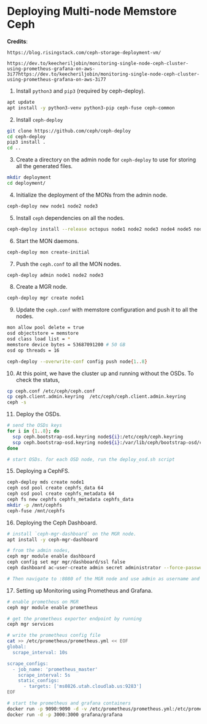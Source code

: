# Deploying Multi-node Memstore Ceph 

**Credits**: 
```
https://blog.risingstack.com/ceph-storage-deployment-vm/

https://dev.to/keecheriljobin/monitoring-single-node-ceph-cluster-using-prometheus-grafana-on-aws-3i77https://dev.to/keecheriljobin/monitoring-single-node-ceph-cluster-using-prometheus-grafana-on-aws-3i77
```

1. Install `python3` and `pip3` (required by ceph-deploy).
```bash
apt update
apt install -y python3-venv python3-pip ceph-fuse ceph-common
```

2. Install `ceph-deploy`
```bash
git clone https://github.com/ceph/ceph-deploy
cd ceph-deploy
pip3 install .
cd ..
```

3. Create a directory on the admin node for `ceph-deploy` to use for storing all the generated files.
```bash
mkdir deployment
cd deployment/
```

4. Initialize the deployment of the MONs from the admin node.
```bash
ceph-deploy new node1 node2 node3
```

5. Install `ceph` dependencies on all the nodes.
```bash
ceph-deploy install --release octopus node1 node2 node3 node4 node5 node6 node7 node8
```

6. Start the MON daemons.
```bash
ceph-deploy mon create-initial
```

7. Push the `ceph.conf` to all the MON nodes.
```bash
ceph-deploy admin node1 node2 node3
```

8. Create a MGR node.
```bash
ceph-deploy mgr create node1
```

9. Update the `ceph.conf` with memstore configuration and push it to all the nodes.
```bash
mon allow pool delete = true
osd objectstore = memstore
osd class load list = *
memstore device bytes = 53687091200 # 50 GB
osd op threads = 16
```

```bash
ceph-deploy --overwrite-conf config push node{1..8}
```
10. At this point, we have the cluster up and running without the OSDs. To check the status,
```bash
cp ceph.conf /etc/ceph/ceph.conf
cp ceph.client.admin.keyring  /etc/ceph/ceph.client.admin.keyring
ceph -s
```

11. Deploy the OSDs.
```bash
# send the OSDs keys 
for i in {1..8}; do
  scp ceph.bootstrap-osd.keyring node${i}:/etc/ceph/ceph.keyring
  scp ceph.bootstrap-osd.keyring node${i}:/var/lib/ceph/bootstrap-osd/ceph.keyring
done

# start OSDs. for each OSD node, run the deploy_osd.sh script
```

15. Deploying a CephFS.
```bash
ceph-deploy mds create node1
ceph osd pool create cephfs_data 64
ceph osd pool create cephfs_metadata 64
ceph fs new cephfs cephfs_metadata cephfs_data
mkdir -p /mnt/cephfs
ceph-fuse /mnt/cephfs
```

16. Deploying the Ceph Dashboard. 

```bash
# install `ceph-mgr-dashboard` on the MGR node.
apt install -y ceph-mgr-dashboard

# from the admin nodes,
ceph mgr module enable dashboard
ceph config set mgr mgr/dashboard/ssl false
ceph dashboard ac-user-create admin secret administrator --force-password

# Then navigate to :8080 of the MGR node and use admin as username and secret as password to login
```

17. Setting up Monitoring using Prometheus and Grafana.

```bash
# enable prometheus on MGR
ceph mgr module enable prometheus

# get the prometheus exporter endpoint by running
ceph mgr services

# write the prometheus config file
cat >> /etc/prometheus/prometheus.yml << EOF
global:
  scrape_interval: 10s

scrape_configs:
  - job_name: 'prometheus_master'
    scrape_interval: 5s
    static_configs:
      - targets: ['ms0826.utah.cloudlab.us:9283']
EOF

# start the prometheus and grafana containers
docker run -p 9090:9090 -d -v /etc/prometheus/prometheus.yml:/etc/prometheus/prometheus.yml prom/prometheus
docker run -d -p 3000:3000 grafana/grafana
```
